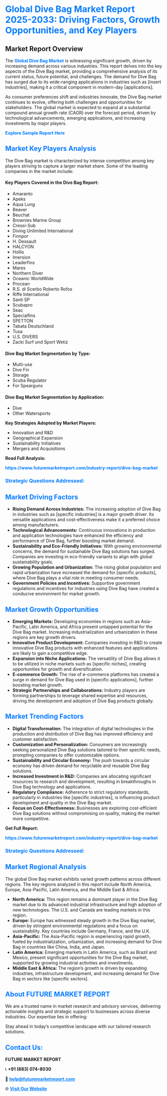 <h1 style="color: #007BFF;">Global Dive Bag Market Report 2025-2033: Driving Factors, Growth Opportunities, and Key Players</h1>

<section id="overview">
<h2>Market Report Overview</h2>
<p>The <a href="https://www.futuremarketreport.com/industry-report/dive-bag-market" style="color: #007BFF; text-decoration: none;"><strong>Global Dive Bag Market</strong></a> is witnessing significant growth, driven by increasing demand across various industries. This report delves into the key aspects of the Dive Bag market, providing a comprehensive analysis of its current status, future potential, and challenges. The demand for Dive Bag has surged due to its wide-ranging applications in industries such as [insert industries], making it a critical component in modern-day [applications].</p>
<p>As consumer preferences shift and industries innovate, the Dive Bag market continues to evolve, offering both challenges and opportunities for stakeholders. The global market is expected to expand at a substantial compound annual growth rate (CAGR) over the forecast period, driven by technological advancements, emerging applications, and increasing investments by major players.</p>
</section>

<section id="overview">
<p><a href="https://www.futuremarketreport.com/request-sample/reportId=48448" style="color: #007BFF; text-decoration: none;"><strong>Explore Sample Report Here</strong></a></p>
</section>

<section id="key-players">
<h2 style="color: #007BFF;">Market Key Players Analysis</h2>
<p>The Dive Bag market is characterized by intense competition among key players striving to capture a larger market share. Some of the leading companies in the market include:</p>
<h4>Key Players Covered in the Dive Bag Report:</h4>
<ul><li>Amaranto</li><li>Apeks</li><li>Aqua Lung</li><li>Beaver</li><li>Beuchat</li><li>Brownies Marine Group</li><li>Cressi-Sub</li><li>Diving Unlimited International</li><li>Finnpor</li><li>H. Dessault</li><li>HALCYON</li><li>Hollis</li><li>Imersion</li><li>Leaderfins</li><li>Mares</li><li>Northern Diver</li><li>Oceanic WorldWide</li><li>Procean</li><li>R.S. di Scerbo Roberto Rofos</li><li>Riffe International</li><li>Santi SP</li><li>Scubapro</li><li>Seac</li><li>Specialfins</li><li>SPETTON</li><li>Tabata Deutschland</li><li>Tusa</li><li>U.S. DIVERS</li><li>Zacki Surf und Sport Wetiz</li></ul>
<h4>Dive Bag Market Segmentation by Type:</h4>
<ul><li>Multi-use</li><li>Dive Fin</li><li>Storage</li><li>Scuba Regulator</li><li>For Spearguns</li></ul>

<h4>Dive Bag Market Segmentation by Application:</h4>
<ul><li>Dive</li><li>Other Watersports</li></ul>
<p><strong>Key Strategies Adopted by Market Players:</strong></p>
<ul>
<li>Innovation and R&D</li>
<li>Geographical Expansion</li>
<li>Sustainability Initiatives</li>
<li>Mergers and Acquisitions</li>
</ul>
</section>

<section>
<p><strong>Read Full Analysis: </strong></p><a href="https://www.futuremarketreport.com/industry-report/dive-bag-market" style="color: #007BFF; text-decoration: none;"><strong>https://www.futuremarketreport.com/industry-report/dive-bag-market</strong></a>
<h3 style="color: #007BFF;">Strategic Questions Addressed:</h3>
</section>

<section id="driving-factors">
<h2 style="color: #007BFF;">Market Driving Factors</h2>
<ul>
<li><strong>Rising Demand Across Industries:</strong> The increasing adoption of Dive Bag in industries such as [specific industries] is a major growth driver. Its versatile applications and cost-effectiveness make it a preferred choice among manufacturers.</li>
<li><strong>Technological Advancements:</strong> Continuous innovations in production and application technologies have enhanced the efficiency and performance of Dive Bag, further boosting market demand.</li>
<li><strong>Sustainability and Eco-Friendly Initiatives:</strong> With growing environmental concerns, the demand for sustainable Dive Bag solutions has surged. Companies are investing in eco-friendly variants to align with global sustainability goals.</li>
<li><strong>Growing Population and Urbanization:</strong> The rising global population and rapid urbanization have increased the demand for [specific products], where Dive Bag plays a vital role in meeting consumer needs.</li>
<li><strong>Government Policies and Incentives:</strong> Supportive government regulations and incentives for industries using Dive Bag have created a conducive environment for market growth.</li>
</ul>
</section>

<section id="growth-opportunities">
<h2 style="color: #007BFF;">Market Growth Opportunities</h2>
<ul>
<li><strong>Emerging Markets:</strong> Developing economies in regions such as Asia-Pacific, Latin America, and Africa present untapped potential for the Dive Bag market. Increasing industrialization and urbanization in these regions are key growth drivers.</li>
<li><strong>Innovative Product Development:</strong> Companies investing in R&D to create innovative Dive Bag products with enhanced features and applications are likely to gain a competitive edge.</li>
<li><strong>Expansion into Niche Applications:</strong> The versatility of Dive Bag allows it to be utilized in niche markets such as [specific niches], creating opportunities for growth and diversification.</li>
<li><strong>E-commerce Growth:</strong> The rise of e-commerce platforms has created a surge in demand for Dive Bag used in [specific applications], further boosting market growth.</li>
<li><strong>Strategic Partnerships and Collaborations:</strong> Industry players are forming partnerships to leverage shared expertise and resources, driving the development and adoption of Dive Bag products globally.</li>
</ul>
</section>

<section id="trending-factors">
<h2 style="color: #007BFF;">Market Trending Factors</h2>
<ul>
<li><strong>Digital Transformation:</strong> The integration of digital technologies in the production and distribution of Dive Bag has improved efficiency and customer satisfaction.</li>
<li><strong>Customization and Personalization:</strong> Consumers are increasingly seeking personalized Dive Bag solutions tailored to their specific needs, prompting companies to offer customizable options.</li>
<li><strong>Sustainability and Circular Economy:</strong> The push towards a circular economy has driven demand for recyclable and reusable Dive Bag solutions.</li>
<li><strong>Increased Investment in R&D:</strong> Companies are allocating significant resources to research and development, resulting in breakthroughs in Dive Bag technology and applications.</li>
<li><strong>Regulatory Compliance:</strong> Adherence to strict regulatory standards, particularly in industries like [specific industries], is influencing product development and quality in the Dive Bag market.</li>
<li><strong>Focus on Cost-Effectiveness:</strong> Businesses are exploring cost-efficient Dive Bag solutions without compromising on quality, making the market more competitive.</li>
</ul>
</section>

<section>
<p><strong>Get Full Report: </strong></p><a href="https://www.futuremarketreport.com/industry-report/dive-bag-market" style="color: #007BFF; text-decoration: none;"><strong>https://www.futuremarketreport.com/industry-report/dive-bag-market</strong></a>
<h3 style="color: #007BFF;">Strategic Questions Addressed:</h3>
</section>


<section id="regional-analysis">
<h2 style="color: #007BFF;">Market Regional Analysis</h2>
<p>The global Dive Bag market exhibits varied growth patterns across different regions. The key regions analyzed in this report include North America, Europe, Asia-Pacific, Latin America, and the Middle East & Africa:</p>
<ul>
<li><strong>North America:</strong> This region remains a dominant player in the Dive Bag market due to its advanced industrial infrastructure and high adoption of new technologies. The U.S. and Canada are leading markets in this region.</li>
<li><strong>Europe:</strong> Europe has witnessed steady growth in the Dive Bag market, driven by stringent environmental regulations and a focus on sustainability. Key countries include Germany, France, and the U.K.</li>
<li><strong>Asia-Pacific:</strong> The Asia-Pacific region is experiencing rapid growth, fueled by industrialization, urbanization, and increasing demand for Dive Bag in countries like China, India, and Japan.</li>
<li><strong>Latin America:</strong> Emerging markets in Latin America, such as Brazil and Mexico, present significant opportunities for the Dive Bag market, supported by growing industrial activities and investments.</li>
<li><strong>Middle East & Africa:</strong> The region’s growth is driven by expanding industries, infrastructure development, and increasing demand for Dive Bag in sectors like [specific sectors].</li>
</ul>
</section>

<footer>
<h2 style="color: #007BFF;">About FUTURE MARKET REPORT</h2>
<p>We are a trusted name in market research and advisory services, delivering actionable insights and strategic support to businesses across diverse industries. Our expertise lies in offering:</p>

<p>Stay ahead in today’s competitive landscape with our tailored research solutions.</p>

<h2 style="color: #007BFF;">Contact Us:</h2>
<p><strong>FUTURE MARKET REPORT</strong></p>
<p>📞 <strong>+91 (883) 074-8030</strong></p>
<p>📧 <strong><a href="mailto:help@futuremarketreport.com" style="color: #007BFF;">help@futuremarketreport.com</a></strong></p>
<p>🌐 <strong><a href="https://www.futuremarketreport.com/" style="color: #007BFF;">Visit Our Website</a></strong></p>
</footer>